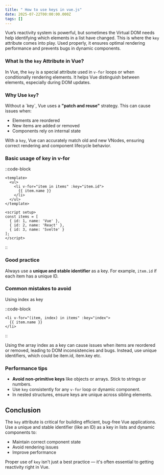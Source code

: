 ```yaml
---
title: " How to use keys in vue.js"
date: 2025-07-22T00:00:00.000Z
tags: []
---
```


Vue’s reactivity system is powerful, but sometimes the Virtual DOM needs help identifying which elements in a list have changed. This is where the `key` attribute comes into play. Used properly, it ensures optimal rendering performance and prevents bugs in dynamic components.

### What Is the `key` Attribute in Vue?

In Vue, the `key` is a special attribute used in `v-for` loops or when conditionally rendering elements. It helps Vue distinguish between elements, especially during DOM updates.

### Why Use `key`?

Without a \`key\`, Vue uses a **"patch and reuse"** strategy. This can cause issues when:

- Elements are reordered
- New items are added or removed
- Components rely on internal state

With a `key`, Vue can accurately match old and new VNodes, ensuring correct rendering and component lifecycle behavior.

### Basic usage of key in v-for

::code-block
```vue [TestList]
<template>
  <ul>
    <li v-for="item in items" :key="item.id">
      {{ item.name }}
    </li>
  </ul>
</template>

<script setup>
const items = [
  { id: 1, name: 'Vue' },
  { id: 2, name: 'React' },
  { id: 3, name: 'Svelte' }
];
</script>
```
::

### Good practice

Always use a **unique and stable identifier** as a key. For example, `item.id` if each item has a unique ID.

### Common mistakes to avoid

Using index as key

::code-block
```vue
<li v-for="(item, index) in items" :key="index">
  {{ item.name }}
</li>
```
::

Using the array index as a key can cause issues when items are reordered or removed, leading to DOM inconsistencies and bugs. Instead, use unique identifiers, which could be item.id, item.key etc.

### Performance tips

- **Avoid non-primitive keys** like objects or arrays. Stick to strings or numbers.
- Use `key` consistently for any `v-for` loop or dynamic component.
- In nested structures, ensure keys are unique across sibling elements.

## Conclusion

The `key` attribute is critical for building efficient, bug-free Vue applications. Use a unique and stable identifier (like an ID) as a key in lists and dynamic components to:

- Maintain correct component state
- Avoid rendering issues
- Improve performance

Proper use of `key` isn't just a best practice — it's often essential to getting reactivity right in Vue.
